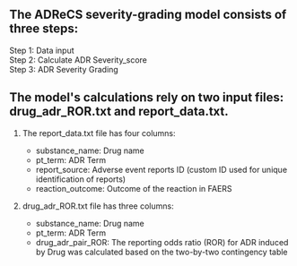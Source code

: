 The ADReCS severity-grading model consists of three steps:
----

Step 1: Data input<br>
Step 2: Calculate ADR Severity_score<br>
Step 3: ADR Severity Grading<br>

The model's calculations rely on two input files: drug_adr_ROR.txt and report_data.txt.
----

1. The report_data.txt file has four columns:<br>
	* substance_name: Drug name<br>
	* pt_term: ADR Term<br>
	* report_source: Adverse event reports ID (custom ID used for unique identification of reports)<br>
	* reaction_outcome: Outcome of the reaction in FAERS<br>

2. drug_adr_ROR.txt file has three columns:<br>
	* substance_name: Drug name<br>
	* pt_term: ADR Term<br>
	* drug_adr_pair_ROR: The reporting odds ratio (ROR) for ADR induced by Drug was calculated based on the two-by-two contingency table
